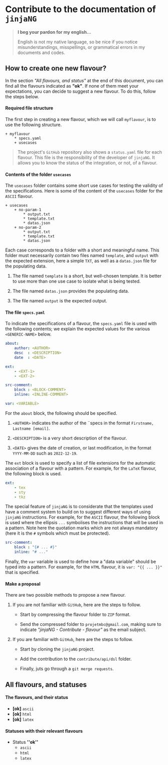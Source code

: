Contribute to the documentation of `jinjaNG`
============================================

> **I beg your pardon for my english...**
>
> English is not my native language, so be nice if you notice misunderstandings, misspellings, or grammatical errors in my documents and codes.


How to create one new flavour?
------------------------------

In the section *"All flavours, and status"* at the end of this document, you can find all the flavours indicated as **"ok"**. If none of them meet your expectations, you can decide to suggest a new flavour. To do this, follow the steps below.


#### Required file structure

The first step in creating a new flavour, which we will call `myflavour`, is to use the following structure.

~~~
+ myflavour
    * specs.yaml
    + usecases
~~~


> The project's `GitHub` repository also shows a `status.yaml` file for each flavour. This file is the responsibility of the developer of `jinjaNG`. It allows you to know the status of the integration, or not, of a flavour.

#### Contents of the folder `usecases`

The `usecases` folder contains some short use cases for testing the validity of the specifications. Here is some of the content of the `usecases` folder for the `ASCII` flavour.

~~~
+ usecases
    + no-param-1
        * output.txt
        * template.txt
        * datas.json
    + no-param-2
        * output.txt
        * template.txt
        * datas.json
~~~

Each case corresponds to a folder with a short and meaningful name. This folder must necessarily contain two files named `template`, and `output` with the expected extension, here a simple `TXT`, as well as a `datas.json` file for the populating data.

  1. The file named `template` is a short, but well-chosen template. It is better to use more than one use case to isolate what is being tested.

  1. The file named `datas.json` provides the populating data.

  1. The file named `output` is the expected output.


#### The file `specs.yaml`

To indicate the specifications of a flavour, the `specs.yaml` file is used with the following contents; we explain the expected values for the various `<GENERIC-NAME>` below.

~~~yaml
about:
    author: <AUTHOR>
    desc  : <DESCRIPTION>
    date  : <DATE>

ext:
    - <EXT-1>
    - <EXT-2>

src-comment:
    block : <BLOCK-COMMENT>
    inline: <INLINE-COMMENT>

var: <VARIABLE>
~~~

For the `about` block, the following should be specified.

  1. `<AUTHOR>` indicates the author of the ¨specs in the format `Firstname, Lastname [email]`.

  1. `<DESCRIPTION>` is a very short description of the flavour.

  1. `<DATE>` gives the date of creation, or last modification, in the format `YYYY-MM-DD` such as `2022-12-19`.

The `ext` block is used to specify a list of file extensions for the automatic association of a flavour with a pattern. For example, for the `LaTeX` flavour, the following block is used.

~~~yaml
ext:
    - tex
    - sty
    - tkz
~~~

The special feature of `jinjaNG` is to considerate that the templates used have a comment system to build on to suggest different ways of using `jinjaNG` instructions. For example, for the `ASCII` flavour, the following block is used where the ellipsis `...` symbolises the instructions that will be used in a pattern. Note here the quotation marks which are not always mandatory (here it is the `#` symbols which must be protected).

~~~yaml
src-comment:
    block : "{# ... #}"
    inline: "# ..."
~~~

Finally, the `var` variable is used to define how a "data variable" should be typed into a pattern. For example, for the `HTML` flavour, it is `var: "{{ ... }}"` that is specified.


#### Make a proposal

There are two possible methods to propose a new flavour.

  1. If you are not familiar with `GitHub`, here are the steps to follow.

      * Start by compressing the flavour folder to `ZIP` format.

      * Send the compressed folder to `projetmbc@gmail.com`, making sure to indicate *"jinjaNG - Contribute - flavour"* as the email subject.

  1. If you are familiar with `GitHub`, here are the steps to follow.

      * Start by cloning the `jinjaNG` project.

      * Add the contribution to the `contribute/api/dsl` folder.

      * Finally, juts go through a `git merge requests`.



All flavours, and statuses
-------------------------

#### The flavours, and their status

<!-- LIST OF FLAVOURS AND THEIR STATUS - AUTO - START -->

  * **[ok]** `ascii`
  * **[ok]** `html`
  * **[ok]** `latex`

<!-- LIST OF FLAVOURS AND THEIR STATUS - AUTO - END -->


#### Statuses with their relevant flavours

<!-- LIST OF STATUSES WITH THE RELEVANT FLAVOURS - AUTO - START -->

  * Status **''ok''**
    + `ascii`
    + `html`
    + `latex`

<!-- LIST OF STATUSES WITH THE RELEVANT FLAVOURS - AUTO - END -->

